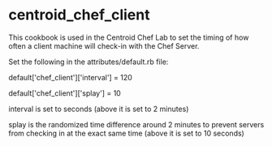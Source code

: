 # centroid_chef_client

This cookbook is used in the Centroid Chef Lab to set the timing of how often
a client machine will check-in with the Chef Server.

Set the following in the attributes/default.rb file:

default['chef_client']['interval'] = 120

default['chef_client']['splay'] = 10

interval is set to seconds (above it is set to 2 minutes)

splay is the randomized time difference around 2 minutes to prevent servers
from checking in at the exact same time (above it is set to 10 seconds)
